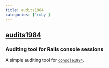 ```yaml
---
title: audits1984
categories: ['ruby']
---
```

## [audits1984](https://github.com/basecamp/audits1984)

### Auditing tool for Rails console sessions


A simple auditing tool for [`console1984`](https://github.com/basecamp/console1984).
